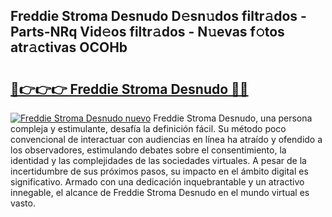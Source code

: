 ## Freddie Stroma Desnudo D𝚎sn𝚞dos filtr𝚊dos - Parts-NRq Vid𝚎os filtr𝚊dos - N𝚞evas f𝚘tos atr𝚊ctivas OCOHb

# <h2><a href="http://mb3ymh.tromn.icu/?c=Freddie+Stroma+Desnudo">🔗👉👉👉 Freddie Stroma Desnudo 🔗🔗</a></h2>

[![Freddie Stroma Desnudo nuevo](https://i.imgur.com/pEAQMta.gif)](http://mb3ymh.tromn.icu/?c=Freddie+Stroma+Desnudo)
Freddie Stroma Desnudo, una persona compleja y estimulante, desafía la definición fácil. Su método poco convencional de interactuar con audiencias en línea ha atraído y ofendido a los observadores, estimulando debates sobre el consentimiento, la identidad y las complejidades de las sociedades virtuales. A pesar de la incertidumbre de sus próximos pasos, su impacto en el ámbito digital es significativo. Armado con una dedicación inquebrantable y un atractivo innegable, el alcance de Freddie Stroma Desnudo en el mundo virtual es vasto.

